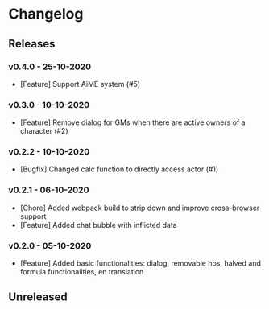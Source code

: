 # Changelog

## Releases

### v0.4.0 - 25-10-2020
- [Feature] Support AiME system (#5)

### v0.3.0 - 10-10-2020
- [Feature] Remove dialog for GMs when there are active owners of a character (#2)

### v0.2.2 - 10-10-2020
- [Bugfix] Changed calc function to directly access actor (#1)

### v0.2.1 - 06-10-2020
- [Chore] Added webpack build to strip down and improve cross-browser support
- [Feature] Added chat bubble with inflicted data

### v0.2.0 - 05-10-2020
- [Feature] Added basic functionalities: dialog, removable hps, halved and formula functionalities, en translation

## Unreleased
